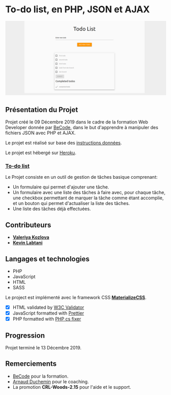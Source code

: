 # To-do list, en PHP, JSON et AJAX

![Aperçu du projet - capture d’écran](./assets/img/capture.png)

## Présentation du Projet

Projet créé le 09 Décembre 2019 dans le cadre de la formation Web Developer donnée par [BeCode](https://www.becode.org/), dans le but d'apprendre à manipuler des fichiers JSON avec PHP et AJAX.

Le projet est réalisé sur base des [instructions données](https://github.com/becodeorg/CRL-Woods-2.15/blob/master/Projects/TodolistJSON/todolist.md).

Le projet est hébergé sur [Heroku]().

### **[To-do list](https://github.com/kevin-labtani/todolist-json)**

Le Projet consiste en un outil de gestion de tâches basique comprenant:

- Un formulaire qui permet d'ajouter une tâche.
- Un formulaire avec une liste des tâches à faire avec, pour chaque tâche, une checkbox permettant de marquer la tâche comme étant accomplie, et un bouton qui permet d'actualiser la liste des tâches.
- Une liste des tâches déjà effectuées.

## Contributeurs

- [**Valeriya Kozlova**](https://github.com/ValeriyaKozlova)
- [**Kevin Labtani**](https://github.com/kevin-labtani)

## Langages et technologies

- PHP
- JavaScript
- HTML
- SASS

Le project est implémenté avec le framework CSS [**MaterializeCSS**](https://materializecss.com/).

- [x] HTML validated by [W3C Validator](https://validator.w3.org/)
- [x] JavaScript formatted with [Prettier](https://prettier.io/)
- [x] PHP formatted with [PHP cs fixer](https://github.com/FriendsOfPHP/PHP-CS-Fixer)

## Progression

Projet terminé le 13 Décembre 2019.

## Remerciements

- [BeCode](https://www.becode.org/) pour la formation.
- [Arnaud Duchemin](https://github.com/Cervant3s) pour le coaching.
- La promotion **CRL-Woods-2.15** pour l'aide et le support.
